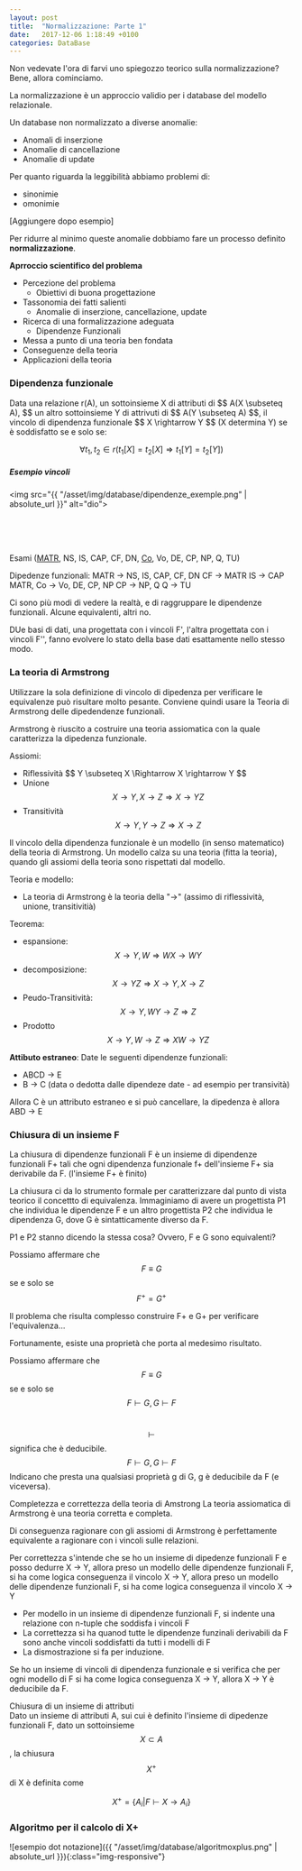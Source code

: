 ```yaml
---
layout: post
title:  "Normalizzazione: Parte 1"
date:   2017-12-06 1:18:49 +0100
categories: DataBase
---
```


Non vedevate l'ora di farvi uno spiegozzo teorico sulla normalizzazione? Bene, allora cominciamo.

La normalizzazione è un approccio validio per i database del modello relazionale.


Un database non normalizzato a diverse anomalie:
- Anomali di inserzione
- Anomalie di cancellazione
- Anomalie di update

Per quanto riguarda la leggibilità abbiamo problemi di:
- sinonimie
- omonimie

[Aggiungere dopo esempio]

Per ridurre al minimo queste anomalie dobbiamo fare un processo definito **normalizzazione**.


**Aprroccio scientifico del problema**
- Percezione del problema
    - Obiettivi di buona progettazione 
- Tassonomia dei fatti salienti
    - Anomalie di inserzione, cancellazione, update 
- Ricerca di una formalizzazione adeguata 
    - Dipendenze Funzionali
- Messa a punto di una teoria ben fondata 
- Conseguenze della teoria 
- Applicazioni della teoria 



<h3>Dipendenza funzionale</h3>
Data una relazione r(A), un sottoinsieme X di attributi di $$ A(X \subseteq A), $$ un altro sottoinsieme Y di attrivuti di $$ A(Y \subseteq A) $$, il vincolo di dipendenza funzionale $$ X \rightarrow Y $$ (X determina Y) se è soddisfatto se e solo se:

$$\forall t_1, t_2 \in r(t_1[X] =  t_2[X] \Rightarrow t_1[Y] = t_2[Y]) $$


<div class="example">
<h5>Esempio vincoli</h5>


<img src="{{ "/asset/img/database/dipendenze_exemple.png" | absolute_url }}" alt="dio">

<br>
<br>
<br>

Esami (<u>MATR</u>, NS, IS, CAP, CF, DN, <u>Co</u>, Vo, DE, CP, NP, Q, TU) <br>

Dipedenze funzionali: 
MATR -> NS, IS, CAP, CF, DN
CF -> MATR
IS -> CAP
MATR, Co -> Vo, DE, CP, NP
CP -> NP, Q
Q -> TU
</div>

Ci sono più modi di vedere la realtà, e di raggruppare le dipendenze funzionali. Alcune equivalenti, altri no.

DUe basi di dati, una progettata con i vincoli F', l'altra progettata con i vincoli F'', fanno evolvere lo stato della base dati esattamente nello stesso modo. 


<h3>La teoria di Armstrong</h3>
Utilizzare la sola definizione di vincolo di dipedenza per verificare le equivalenze può risultare molto pesante.  Conviene quindi usare la Teoria di Armstrong delle dipedendenze funzionali. 

Armstrong è riuscito a costruire una teoria assiomatica con la quale caratterizza la dipedenza funzionale. 

Assiomi:
 - Riflessività $$ Y \subseteq X \Rightarrow X \rightarrow Y \$$
 - Unione $$ X \rightarrow Y, X \rightarrow Z \Rightarrow X \rightarrow YZ $$
 - Transitività $$X \rightarrow Y,  Y \rightarrow Z \Rightarrow X \rightarrow Z $$

Il vincolo della dipendenza funzionale è un modello (in senso matematico) della teoria di Armstrong. Un modello calza su una teoria (fitta la teoria), quando gli assiomi della teoria sono rispettati dal modello.

Teoria e modello:
- La teoria di Armstrong è la teoria della "->" (assimo di riflessività, unione, transitivitià)

Teorema:
- espansione: $$ X \rightarrow Y, W \Rightarrow WX \rightarrow WY$$ 
- decomposizione: $$ X \rightarrow YZ \Rightarrow X \rightarrow Y, X \rightarrow Z$$ 
- Peudo-Transitività: $$ X \rightarrow Y, WY \rightarrow Z \Rightarrow Z $$
- Prodotto $$ X \rightarrow Y, W \rightarrow Z \Rightarrow XW \rightarrow YZ  $$



**Attibuto estraneo**: Date le seguenti dipendenze funzionali:
- ABCD -> E
- B -> C (data o dedotta dalle dipendeze date - ad esempio per transività)

Allora C è un attributo estraneo e si può cancellare, la dipedenza è allora ABD -> E

<h3>Chiusura di un insieme F</h3> 

La chiusura di dipendenze funzionali F è un insieme di dipendenze funzionali F+ tali che ogni dipendenza funzionale f+ dell'insieme F+ sia derivabile da F. 
(l'insieme F+ è finito)


La chiusura ci da lo strumento formale per caratterizzare dal punto di vista teorico il concettto di equivalenza. Immaginiamo di avere un progettista P1 che individua le dipendenze F e un altro progettista P2 che individua le dipendenza G, dove G è sintatticamente diverso da F. 

P1 e P2 stanno dicendo la stessa cosa? Ovvero, F e G sono equivalenti?

Possiamo affermare che $$ F \equiv	G $$ se e solo se $$ F^+ = G^+ $$

Il problema che risulta complesso construire F+ e G+ per verificare l'equivalenza...

Fortunamente, esiste una proprietà che porta al medesimo risultato. 

Possiamo affermare che $$ F \equiv	G $$ se e solo se $$ F  \vdash G, G  \vdash F$$ <br>

$$  \vdash $$ significa che è deducibile.
$$ F  \vdash G, G  \vdash F$$ Indicano che presta una qualsiasi proprietà g di G, g è deducibile da F (e viceversa).

Completezza e correttezza della teoria di Amstrong
La teoria assiomatica di Armstrong è una teoria corretta e completa. 

Di conseguenza ragionare con gli assiomi di Armstrong è perfettamente equivalente a ragionare con i vincoli sulle relazioni.

Per correttezza s'intende che se ho un insieme di dipedenze funzionali F e posso dedurre X -> Y, allora preso un modello delle dipendenze funzionali F, si ha come logica conseguenza il vincolo X -> Y, allora preso un modello delle dipendenze funzionali F, si ha come logica conseguenza il vincolo X -> Y

 - Per modello in un insieme di dipendenze funzionali F, si indente una relazione con n-tuple che soddisfa i vincoli F
 - La correttezza si ha quanod tutte le dipendenze funzinali derivabili da F sono anche vincoli soddisfatti da tutti i modelli di F
 - La dismostrazione si fa per induzione.

 Se ho un insieme di vincoli di dipendenza funzionale e si verifica che per ogni modello di F si ha come logica conseguenza X -> Y, allora X -> Y è deducibile da F.

 Chiusura di un insieme di attributi <br>
 Dato un insieme di attributi A, sui cui è definito l'insieme di dipedenze funzionali F, dato un sottoinsieme $$ X \subset A $$, la chiusura $$X^+$$ di X è definita come 

 $$ X^+ = \{A_i | F \vdash X \rightarrow A_i \} $$




<h3>Algoritmo per il calcolo di X+</h3>

![esempio dot notazione]({{ "/asset/img/database/algoritmoxplus.png" | absolute_url }}){:class="img-responsive"}


